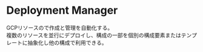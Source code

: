 # Deployment Manager
GCPリソースので作成と管理を自動化する。  
複数のリソースを並行にデプロイし、構成の一部を個別の構成要素またはテンプレートに抽象化し他の構成で利用できる。  
